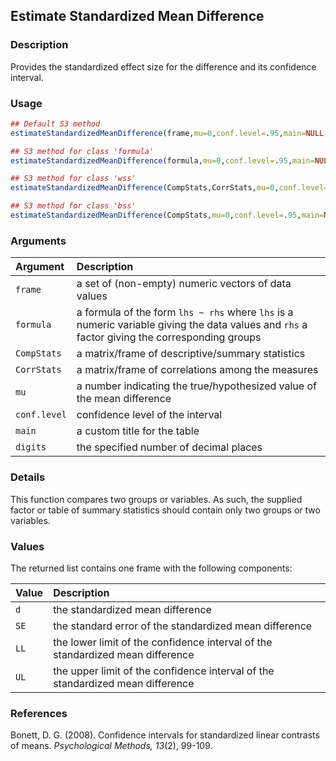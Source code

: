 ## Estimate Standardized Mean Difference

### Description

Provides the standardized effect size for the difference and its confidence interval.

### Usage

```r
## Default S3 method
estimateStandardizedMeanDifference(frame,mu=0,conf.level=.95,main=NULL,digits=3)

## S3 method for class 'formula'
estimateStandardizedMeanDifference(formula,mu=0,conf.level=.95,main=NULL,digits=3)

## S3 method for class 'wss'
estimateStandardizedMeanDifference(CompStats,CorrStats,mu=0,conf.level=.95,main=NULL,digits=3)

## S3 method for class 'bss'
estimateStandardizedMeanDifference(CompStats,mu=0,conf.level=.95,main=NULL,digits=3)
```

### Arguments

Argument | Description
:-- | :--
```frame``` | a set of (non-empty) numeric vectors of data values
```formula``` | a formula of the form `lhs ~ rhs` where `lhs` is a numeric variable giving the data values and `rhs` a factor giving the corresponding groups
```CompStats``` | a matrix/frame of descriptive/summary statistics
```CorrStats``` | a matrix/frame of correlations among the measures
```mu``` | a number indicating the true/hypothesized value of the mean difference
```conf.level``` | confidence level of the interval
```main``` | a custom title for the table
```digits``` | the specified number of decimal places

### Details

This function compares two groups or variables. As such, the supplied factor or table of summary statistics should contain only two groups or two variables.

### Values

The returned list contains one frame with the following components:

Value | Description
:-- | :--
```d``` | the standardized mean difference
```SE``` | the standard error of the standardized mean difference
```LL``` | the lower limit of the confidence interval of the standardized mean difference
```UL``` | the upper limit of the confidence interval of the standardized mean difference

### References

Bonett, D. G. (2008). Confidence intervals for standardized linear contrasts of means. *Psychological Methods, 13*(2), 99-109.

